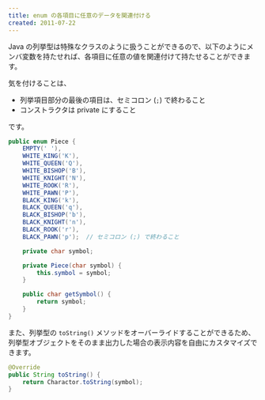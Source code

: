 ```yaml
---
title: enum の各項目に任意のデータを関連付ける
created: 2011-07-22
---
```


Java の列挙型は特殊なクラスのように扱うことができるので、以下のようにメンバ変数を持たせれば、各項目に任意の値を関連付けて持たせることができます。

気を付けることは、

- 列挙項目部分の最後の項目は、セミコロン (`;`) で終わること
- コンストラクタは private にすること

です。

~~~ java
public enum Piece {
    EMPTY(' '),
    WHITE_KING('K'),
    WHITE_QUEEN('Q'),
    WHITE_BISHOP('B'),
    WHITE_KNIGHT('N'),
    WHITE_ROOK('R'),
    WHITE_PAWN('P'),
    BLACK_KING('k'),
    BLACK_QUEEN('q'),
    BLACK_BISHOP('b'),
    BLACK_KNIGHT('n'),
    BLACK_ROOK('r'),
    BLACK_PAWN('p');  // セミコロン (;) で終わること

    private char symbol;

    private Piece(char symbol) {
        this.symbol = symbol;
    }

    public char getSymbol() {
        return symbol;
    }
}
~~~

また、列挙型の `toString()` メソッドをオーバーライドすることができるため、列挙型オブジェクトをそのまま出力した場合の表示内容を自由にカスタマイズできます。

~~~ java
@Override
public String toString() {
    return Charactor.toString(symbol);
}
~~~

